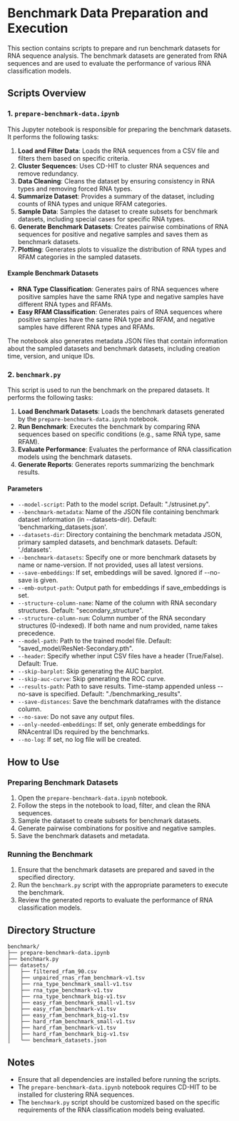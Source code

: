 # Benchmark Data Preparation and Execution

This section contains scripts to prepare and run benchmark datasets for RNA sequence analysis. The benchmark datasets are generated from RNA sequences and are used to evaluate the performance of various RNA classification models.

## Scripts Overview

### 1. `prepare-benchmark-data.ipynb`

This Jupyter notebook is responsible for preparing the benchmark datasets. It performs the following tasks:

1. **Load and Filter Data**: Loads the RNA sequences from a CSV file and filters them based on specific criteria.
2. **Cluster Sequences**: Uses CD-HIT to cluster RNA sequences and remove redundancy.
3. **Data Cleaning**: Cleans the dataset by ensuring consistency in RNA types and removing forced RNA types.
4. **Summarize Dataset**: Provides a summary of the dataset, including counts of RNA types and unique RFAM categories.
5. **Sample Data**: Samples the dataset to create subsets for benchmark datasets, including special cases for specific RNA types.
6. **Generate Benchmark Datasets**: Creates pairwise combinations of RNA sequences for positive and negative samples and saves them as benchmark datasets.
7. **Plotting**: Generates plots to visualize the distribution of RNA types and RFAM categories in the sampled datasets.

#### Example Benchmark Datasets

- **RNA Type Classification**: Generates pairs of RNA sequences where positive samples have the same RNA type and negative samples have different RNA types and RFAMs.
- **Easy RFAM Classification**: Generates pairs of RNA sequences where positive samples have the same RNA type and RFAM, and negative samples have different RNA types and RFAMs.

The notebook also generates metadata JSON files that contain information about the sampled datasets and benchmark datasets, including creation time, version, and unique IDs.

### 2. `benchmark.py`

This script is used to run the benchmark on the prepared datasets. It performs the following tasks:

1. **Load Benchmark Datasets**: Loads the benchmark datasets generated by the `prepare-benchmark-data.ipynb` notebook.
2. **Run Benchmark**: Executes the benchmark by comparing RNA sequences based on specific conditions (e.g., same RNA type, same RFAM).
3. **Evaluate Performance**: Evaluates the performance of RNA classification models using the benchmark datasets.
4. **Generate Reports**: Generates reports summarizing the benchmark results.

#### Parameters

- `--model-script`: Path to the model script. Default: "./strusinet.py".
- `--benchmark-metadata`: Name of the JSON file containing benchmark dataset information (in --datasets-dir). Default: 'benchmarking_datasets.json'.
- `--datasets-dir`: Directory containing the benchmark metadata JSON, primary sampled datasets, and benchmark datasets. Default: './datasets'.
- `--benchmark-datasets`: Specify one or more benchmark datasets by name or name-version. If not provided, uses all latest versions.
- `--save-embeddings`: If set, embeddings will be saved. Ignored if --no-save is given.
- `--emb-output-path`: Output path for embeddings if save_embeddings is set.
- `--structure-column-name`: Name of the column with RNA secondary structures. Default: "secondary_structure".
- `--structure-column-num`: Column number of the RNA secondary structures (0-indexed). If both name and num provided, name takes precedence.
- `--model-path`: Path to the trained model file. Default: "saved_model/ResNet-Secondary.pth".
- `--header`: Specify whether input CSV files have a header (True/False). Default: True.
- `--skip-barplot`: Skip generating the AUC barplot.
- `--skip-auc-curve`: Skip generating the ROC curve.
- `--results-path`: Path to save results. Time-stamp appended unless --no-save is specified. Default: "./benchmarking_results".
- `--save-distances`: Save the benchmark dataframes with the distance column.
- `--no-save`: Do not save any output files.
- `--only-needed-embeddings`: If set, only generate embeddings for RNAcentral IDs required by the benchmarks.
- `--no-log`: If set, no log file will be created.

## How to Use

### Preparing Benchmark Datasets

1. Open the `prepare-benchmark-data.ipynb` notebook.
2. Follow the steps in the notebook to load, filter, and clean the RNA sequences.
3. Sample the dataset to create subsets for benchmark datasets.
4. Generate pairwise combinations for positive and negative samples.
5. Save the benchmark datasets and metadata.

### Running the Benchmark

1. Ensure that the benchmark datasets are prepared and saved in the specified directory.
2. Run the `benchmark.py` script with the appropriate parameters to execute the benchmark.
3. Review the generated reports to evaluate the performance of RNA classification models.

## Directory Structure

```
benchmark/
├── prepare-benchmark-data.ipynb
├── benchmark.py
├── datasets/
│   ├── filtered_rfam_90.csv
│   ├── unpaired_rnas_rfam_benchmark-v1.tsv
│   ├── rna_type_benchmark_small-v1.tsv
│   ├── rna_type_benchmark-v1.tsv
│   ├── rna_type_benchmark_big-v1.tsv
│   ├── easy_rfam_benchmark_small-v1.tsv
│   ├── easy_rfam_benchmark-v1.tsv
│   ├── easy_rfam_benchmark_big-v1.tsv
│   ├── hard_rfam_benchmark_small-v1.tsv
│   ├── hard_rfam_benchmark-v1.tsv
│   ├── hard_rfam_benchmark_big-v1.tsv
│   └── benchmark_datasets.json
```

## Notes

- Ensure that all dependencies are installed before running the scripts.
- The `prepare-benchmark-data.ipynb` notebook requires CD-HIT to be installed for clustering RNA sequences.
- The `benchmark.py` script should be customized based on the specific requirements of the RNA classification models being evaluated.
